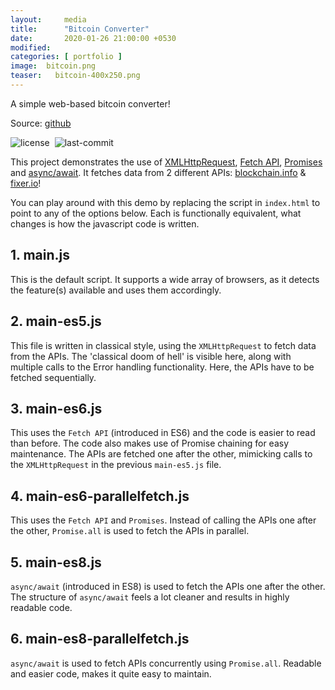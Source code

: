 ```yaml
---
layout:     media
title:      "Bitcoin Converter"
date:       2020-01-26 21:00:00 +0530
modified:   
categories: [ portfolio ]
image:  bitcoin.png
teaser:   bitcoin-400x250.png
---
```

A simple web-based bitcoin converter!

Source: [github](https://github.com/raravi/bitcoin-converter)

![license](https://img.shields.io/github/license/raravi/bitcoin-converter)&nbsp;&nbsp;![last-commit](https://img.shields.io/github/last-commit/raravi/bitcoin-converter)

This project demonstrates the use of [XMLHttpRequest](https://developer.mozilla.org/en-US/docs/Web/API/XMLHttpRequest), [Fetch API](https://developer.mozilla.org/en-US/docs/Web/API/Fetch_API), [Promises](https://developer.mozilla.org/en-US/docs/Web/JavaScript/Guide/Using_promises) and [async/await](https://developer.mozilla.org/en-US/docs/Web/JavaScript/Reference/Statements/async_function). It fetches data from 2 different APIs: [blockchain.info](https://www.blockchain.com/api) & [fixer.io](https://fixer.io/)!

You can play around with this demo by replacing the script in `index.html` to point to any of the options below. Each is functionally equivalent, what changes is how the javascript code is written.

## 1. main.js

This is the default script. It supports a wide array of browsers, as it detects the feature(s) available and uses them accordingly.

## 2. main-es5.js

This file is written in classical style, using the `XMLHttpRequest` to fetch data from the APIs. The 'classical doom of hell' is visible here, along with multiple calls to the Error handling functionality. Here, the APIs have to be fetched sequentially.

## 3. main-es6.js

This uses the `Fetch API` (introduced in ES6) and the code is easier to read than before. The code also makes use of Promise chaining for easy maintenance. The APIs are fetched one after the other, mimicking calls to the `XMLHttpRequest` in the previous `main-es5.js` file.

## 4. main-es6-parallelfetch.js

This uses the `Fetch API` and `Promises`. Instead of calling the APIs one after the other, `Promise.all` is used to fetch the APIs in parallel.

## 5. main-es8.js

`async/await` (introduced in ES8) is used to fetch the APIs one after the other. The structure of `async/await` feels a lot cleaner and results in highly readable code.

## 6. main-es8-parallelfetch.js

`async/await` is used to fetch APIs concurrently using `Promise.all`. Readable and easier code, makes it quite easy to maintain.
